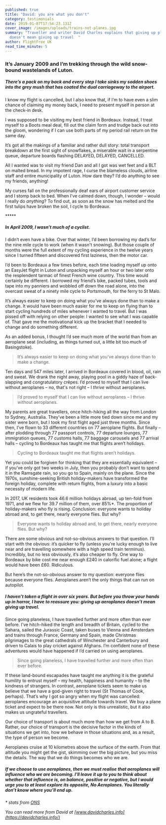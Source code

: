 ```yaml
---
published: true
title: "David: you are what you don't"
category: testimonials
date: 2019-01-07T17:54:23.131Z
cover_image: /images/uploads/trains-not-planes.jpg
summary: "Traveller and writer David Charles explains that giving up planes
  doesn't mean giving up travel  "
author: FlightFree UK
read_time_minute: 5
---
```

### It’s January 2009 and I’m trekking through the wild snow-bound wastelands of Luton.

##### There’s a pack on my back and every step I take sinks my sodden shoes into the grey mush that has coated the dual carriageway to the airport. 

I know my flight is cancelled, but I also know that, if I’m to have even a slim chance of claiming my money back, I need to present myself in person at the check-in desk. 

I was supposed to be visiting my best friend in Bordeaux. Instead, I treat myself to a Boots meal deal, fill out the claim form and trudge back out into the gloom, wondering if I can use both parts of my period rail return on the same day. 

It’s got all the makings of a familiar and rather dull story: total transport breakdown at the first sight of snowflakes, a miserable wait in a serpentine queue, departure boards flashing DELAYED, DELAYED, CANCELLED. 

All I wanted was to visit my friend Dan and all I got was wet feet and a BLT on malted bread. In my impotent rage, I curse the blameless clouds, airline staff and entire municipality of Luton. How dare they? I’d do anything to see my friends, anything! 

My curses fall on the professionally deaf ears of airport customer service and I stomp back to bed. When I’ve calmed down, though, I wonder – would I really do *anything*? To find out, as soon as the snow has melted and the first tulips have broken the soil, I cycle to Bordeaux. 

\*\*\*\**

##### In April 2009, I wasn’t much of a cyclist.

I didn’t even have a bike. Over that winter, I’d been borrowing my dad’s for the nine mile cycle to work (when it wasn't snowing). But those couple of months were the full extent of my cycling experience in the twelve years since I turned fifteen and discovered first laziness, then the motor car. 

I’d been to Bordeaux a few times before, each time loading myself up onto an EasyJet flight in Luton and unpacking myself an hour or two later onto the resplendent tarmac of finest French wine country. This time would certainly be different. I borrowed my friend’s bike, packed tubes, tools and tape into my panniers and wobbled off down the road alone, into the overcast sweat of a ninety mile cycle to Portsmouth, for the ferry to St Malo. 

It’s always easier to keep on doing what you’ve always done than to make a change. It would have been much easier for me to keep on flying than to start cycling hundreds of miles whenever I wanted to travel. But I was pissed off with relying on other people: I wanted to see what I was capable of. That gave me the motivational kick up the bracket that I needed to change and do something different. 

As an added bonus, I thought I’d see much more of the world than from an aeroplane seat (including, as things turned out, a little bit too much of Basingstoke). 

> It’s always easier to keep on doing what you’ve always done than to make a change.

Ten days and 547 miles later, I arrived in Bordeaux covered in blood, oil, rain and sweat. We drank the night away, playing pool in a giddy haze of back-slapping and congratulatory crêpes. I’d proved to myself that I can live without aeroplanes – no, that's not right – I *thrive* without aeroplanes. 

> I’d proved to myself that I can live without aeroplanes – I thrive without aeroplanes.

My parents are great travellers, once hitch-hiking all the way from London to Sydney, Australia. They’ve been a little more tied down since me and my sister were born, but I took my first flight aged just three months. Since then, I’ve flown to 33 different countries on 77 aeroplane flights. But finally – after plodding through 77 passport controls, 77 departure lounges, 77 immigration queues, 77 customs halls, 77 baggage carousels and 77 arrival halls – cycling to Bordeaux has taught me that flights aren’t holidays. 

> Cycling to Bordeaux taught me that flights aren’t holidays.

Yet you could be forgiven for thinking that they are essentially equivalent – if you’ve only got two weeks in July, then you probably don’t want to spend it in the Ramsgate rain, so you go to Spain, mainly on the plane. Since the 1970s, sunshine-seeking British holiday-makers have transformed the foreign holiday, complete with return flights, from a luxury into a basic necessity of modern life. 

In 2017, UK residents took 46.6 million holidays abroad, up ten-fold from 1971, and we flew for 39.7 million of them, over 85%*. The proportion of holiday-makers who fly is rising. Conclusion: everyone wants to holiday abroad and, to get there, nearly everyone flies. But why? 

> Everyone wants to holiday abroad and, to get there, nearly everyone flies. But why?

There are some obvious and not-so-obvious answers to that question. I’ll start with the obvious: it’s quicker to fly (unless you're lucky enough to live near and are travelling somewhere with a high speed train terminus). Incredibly, but no less obviously, it’s also cheaper to fly. One way to Bordeaux by bike cost me near enough £240 in calorific fuel alone; a flight would have been £60. Ridiculous. 

But here’s the not-so-obvious answer to my question: everyone flies because everyone flies. Aeroplanes aren’t the only things that can run on autopilot. 

##### I haven’t taken a flight in over six years. But before you throw your hands up in horror, I have to reassure you: giving up aeroplanes doesn’t mean giving up travel.

Since going planeless, I have travelled further and more often than ever before. I’ve hitch-hiked the length and breadth of Britain, cycled to the Sahara, sailed the Jurassic Coast, taken buses to Vienna and Amsterdam and trains through France, Germany and Spain, made Christmas pilgrimages to the great cathedrals of Winchester and Canterbury and driven to Calais to play cricket against Afghans. I’m confident none of these adventures would have happened if I’d carried on using aeroplanes. 

> Since going planeless, I have travelled further and more often than ever before.

If these land-bound escapades have taught me anything it is the grateful humility to entrust myself – my health, happiness and humanity – to the kindness of strangers. In contrast, aeroplane tickets seem to make us believe that we have a god-given right to travel (St Thomas of Cook, perhaps). That’s why I got so angry when my flight was cancelled: aeroplanes encourage an acquisitive attitude towards travel. We buy a plane ticket and expect to be there now. Not only is this unrealistic, but it also makes us ungrateful travellers. 

Our choice of transport is about much more than how we get from A to B. Rather, our choice of transport is the decisive factor in the kinds of situations we get into, how we behave in those situations and, as a result, the type of person we become. 

Aeroplanes cruise at 10 kilometres above the surface of the earth. From that altitude you might get the gist, skimming over the big picture, but you miss the details.  The way that we do things becomes who we are.

##### If we choose to use aeroplanes, then we must realise that aeroplanes will influence who we are becoming. I'll leave it up to you to think about whether that influence is, on balance, positive or negative, but I would urge you to at least explore its opposite, No Aeroplanes. You literally don’t know where you’ll end up. 

*\* stats from [ONS](https://www.ons.gov.uk/peoplepopulationandcommunity/leisureandtourism/datasets/ukresidentsvisitsabroad)* 

*You can read more from David at* *[www.davidcharles.info](https://davidcharles.info/)*